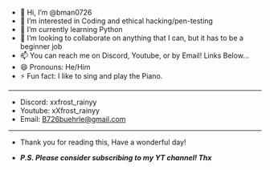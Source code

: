 - 👋 Hi, I’m @bman0726
- 👀 I’m interested in Coding and ethical hacking/pen-testing
- 🌱 I’m currently learning Python
- 💞️ I’m looking to collaborate on anything that I can, but it has to be a beginner job
- 📫 You can reach me on Discord, Youtube, or by Email! Links Below...
- 😄 Pronouns: He/Him
- ⚡ Fun fact: I like to sing and play the Piano.

---

- Discord: xxfrost_rainyy
- Youtube: xXfrost_rainyy
- Email: B726buehrle@gmail.com

---

- Thank you for reading this, Have a wonderful day!

- ***P.S. Please consider subscribing to my YT channel! Thx***

<!---
bman0726/bman0726 is a ✨ special ✨ repository because its `README.md` (this file) appears on your GitHub profile.
You can click the Preview link to take a look at your changes.
--->
